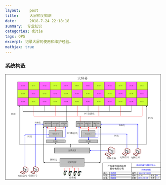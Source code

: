 ```yaml
---
layout:    post
title:     大屏相关知识
date:      2018-7-24 22:18:18
summary:  专业知识
categories: ditie 
tags: OPS
excerpt: 记录大屏的使用和维护经验。
mathjax: true
---
```


###  系统构造

![OPS系统构造图](/Images/2018/ops系统图.png)